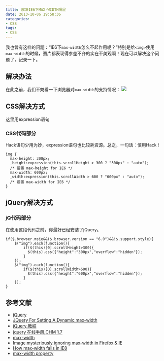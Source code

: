 ```yaml
---
title: 解决IE6下MAX-WIDTH嗝屁
date: 2013-10-06 19:58:36
categories:
- CSS
tags:
- CSS
---
```


我也曾有这样的问题：“IE6下`max-width`怎么不起作用呢？”特别是给`<img>`使用`max-width`的时候，图片都表现得参差不齐的实在不美观啊！现在可以解决这个问题了，记录一下。

<!--more-->

## 解决办法
在此之前，我们不妨看一下浏览器对`max-width`的支持情况：
![](../assets/mwzc.png)

## CSS解决方式
这里用expression语句
### CSS代码部分
Hack语句少用为妙，expression语句也比较耗资源。总之，一句话：慎用Hack！

    img {  
      max-height: 300px;  
      _height:expression(this.scrollHeight > 300 ? "300px" : "auto"); 
      /* 设置 max-height for IE6 */  
      max-width: 600px;  
      _width:expression(this.scrollWidth > 600 ? "600px" : "auto"); 
      /* 设置 max-width for IE6 */  
    } 

## jQuery解决方式
### jQ代码部分
在使用这段代码之前，你最好已经安装了jQuery。

    if($.browser.msie&&($.browser.version == "6.0")&&!$.support.style){  
        $("img").each(function(){  
            if($(this)[0].scrollHeight>300){  
              $(this).css({"height":"300px","overflow":"hidden"});
            }  
        });
        $("img").each(function(){  
            if($(this)[0].scrollWidth>600){  
              $(this).css({"height":"600px","overflow":"hidden"});
            }  
        });
    }

## 参考文献
- [jQuery](http://jquery.com/)
- [JQuery For Setting A Dynamic max-width](http://stackoverflow.com/questions/8183549/jquery-for-setting-a-dynamic-max-width)
- [jQuery 教程](http://www.w3school.com.cn/jquery/)
- [jquery 在线手册,CHM 1.7](http://www.php100.com/manual/jquery/)
- [max-width](http://css-tricks.com/almanac/properties/m/max-width/)
- [Image mysteriously ignoring max-width in Firefox & IE](http://stackoverflow.com/questions/14550356/image-mysteriously-ignoring-max-width-in-firefox-ie)
- [How max-width fails in IE8](http://www.zeilenwechsel.de/it/articles/5/How-max-width-fails-in-IE8.html)
- [max-width property](https://msdn.microsoft.com/en-us/library/ie/ms530811(v=vs.85).aspx)

